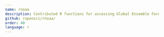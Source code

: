 ```yaml
---
name: rnoaa
description: Contributed R functions for accessing Global Ensemble Forecasting System (GEFS) data.
github: ropensci/rnoaa/
order: 40
language: r
---
```


